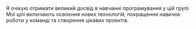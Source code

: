 Я очікую отримати великий досвід в навчанні програмування у цій групі. 
Мої цілі включають освоєння нових технологій,
покращення навичок роботи у команді та створення
цікавих проектів.